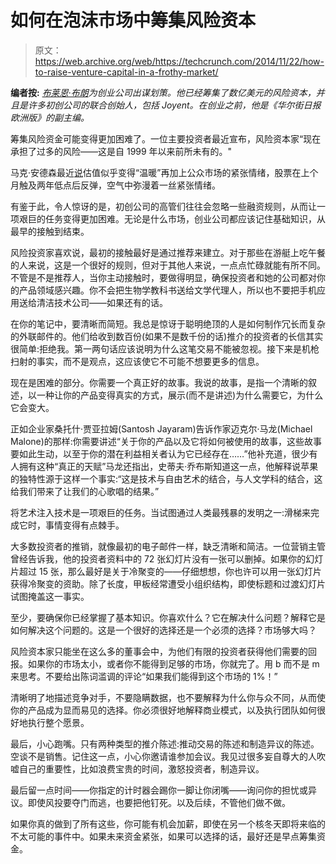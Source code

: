 # 如何在泡沫市场中筹集风险资本

> 原文：<https://web.archive.org/web/https://techcrunch.com/2014/11/22/how-to-raise-venture-capital-in-a-frothy-market/>

**编者按:** *[布莱恩·布朗](https://web.archive.org/web/20230324235519/https://twitter.com/brianbrown99)为创业公司出谋划策。他已经筹集了数亿美元的风险资本，并且是许多初创公司的联合创始人，包括 Joyent。在创业之前，他是《华尔街日报欧洲版》的副主编。*

筹集风险资金可能变得更加困难了。一位主要投资者最近宣布，风险资本家“现在承担了过多的风险——这是自 1999 年以来前所未有的。"

马克·安德森最近[说](https://web.archive.org/web/20230324235519/http://online.wsj.com/articles/marc-andreessen-sees-valuations-in-silicon-valley-getting-a-bit-warm-1414962817)估值似乎变得“温暖”再加上公众市场的紧张情绪，股票在上个月触及两年低点后反弹，空气中弥漫着一丝紧张情绪。

有鉴于此，令人惊讶的是，初创公司的高管们往往会忽略一些融资规则，从而让一项艰巨的任务变得更加困难。无论是什么市场，创业公司都应该记住基础知识，从最早的接触到结束。

风险投资家喜欢说，最初的接触最好是通过推荐来建立。对于那些在游艇上吃午餐的人来说，这是一个很好的规则，但对于其他人来说，一点点忙碌就能有所不同。不管是不是推荐人，当你主动接触时，要做得明显，确保投资者和她的公司都对你的产品领域感兴趣。你不会把生物学教科书送给文学代理人，所以也不要把手机应用送给清洁技术公司——如果还有的话。

在你的笔记中，要清晰而简短。我总是惊讶于聪明绝顶的人是如何制作冗长而复杂的外联邮件的。他们给收到数百份(如果不是数千份的话)推介的投资者的长信其实很简单:拒绝我。第一两句话应该说明为什么这笔交易不能被忽视。接下来是机枪扫射的事实，而不是观点，这应该使它不可能不想要更多的信息。

现在是困难的部分。你需要一个真正好的故事。我说的故事，是指一个清晰的叙述，以一种让你的产品变得真实的方式，展示(而不是讲述)为什么需要它，为什么它会变大。

正如企业家桑托什·贾亚拉姆(Santosh Jayaram)告诉作家迈克尔·马龙(Michael Malone)的那样:你需要讲述“关于你的产品以及它将如何被使用的故事，这些故事要如此生动，以至于你的潜在利益相关者认为它已经存在……”他补充道，很少有人拥有这种“真正的天赋”马龙还指出，史蒂夫·乔布斯知道这一点，他解释说苹果的独特性源于这样一个事实:“这是技术与自由艺术的结合，与人文学科的结合，这给我们带来了让我们的心歌唱的结果。”

将艺术注入技术是一项艰巨的任务。当试图通过人类最残暴的发明之一:滑梯来完成它时，事情变得有点棘手。

大多数投资者的推销，就像最初的电子邮件一样，缺乏清晰和简洁。一位营销主管曾经告诉我，他的投资者资料中的 72 张幻灯片没有一张可以删掉。如果你的幻灯片超过 15 张，那么最好是关于冷聚变的——仔细想想，你也许可以用一张幻灯片获得冷聚变的资助。除了长度，甲板经常遭受小组织结构，即使标题和过渡幻灯片试图掩盖这一事实。

至少，要确保你已经掌握了基本知识。你喜欢什么？它在解决什么问题？解释它是如何解决这个问题的。这是一个很好的选择还是一个必须的选择？市场够大吗？

风险资本家只能坐在这么多的董事会中，为他们有限的投资者获得他们需要的回报。如果你的市场太小，或者你不能得到足够的市场，你就完了。用 b 而不是 m 来思考。不要给出陈词滥调的评论“如果我们能得到这个市场的 1%！”

清晰明了地描述竞争对手，不要隐瞒数据，也不要解释为什么你与众不同，从而使你的产品成为显而易见的选择。你必须很好地解释商业模式，以及执行团队如何很好地执行整个愿景。

最后，小心跑嘴。只有两种类型的推介陈述:推动交易的陈述和制造异议的陈述。空谈不是销售。记住这一点，小心你邀请谁参加会议。我见过很多妄自尊大的人吹嘘自己的重要性，比如浪费宝贵的时间，激怒投资者，制造异议。

最后留一点时间——你指定的计时器会踢你一脚让你闭嘴——询问你的担忧或异议。即使风投要夺门而逃，也要把他钉死。以及后续，不管他们做不做。

如果你真的做到了所有这些，你可能有机会加薪，即使在另一个核冬天即将来临的不太可能的事件中。如果未来资金紧张，如果可以选择的话，最好还是早点筹集资金。